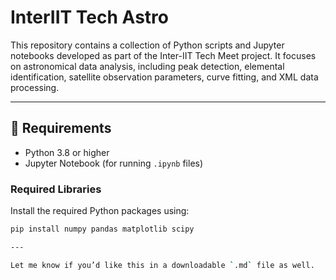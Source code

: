 # InterIIT Tech Astro

This repository contains a collection of Python scripts and Jupyter notebooks developed as part of the Inter-IIT Tech Meet project. It focuses on astronomical data analysis, including peak detection, elemental identification, satellite observation parameters, curve fitting, and XML data processing.

---

## 🔧 Requirements

- Python 3.8 or higher
- Jupyter Notebook (for running `.ipynb` files)

### Required Libraries

Install the required Python packages using:

```bash
pip install numpy pandas matplotlib scipy

---

Let me know if you’d like this in a downloadable `.md` file as well.
